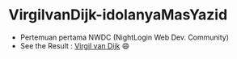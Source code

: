 # VirgilvanDijk-idolanyaMasYazid
* Pertemuan pertama NWDC (NightLogin Web Dev. Community)
* See the Result : [Virgil van Dijk](https://justdheja.github.io/Virgil-van-Dijk/) :smile:
